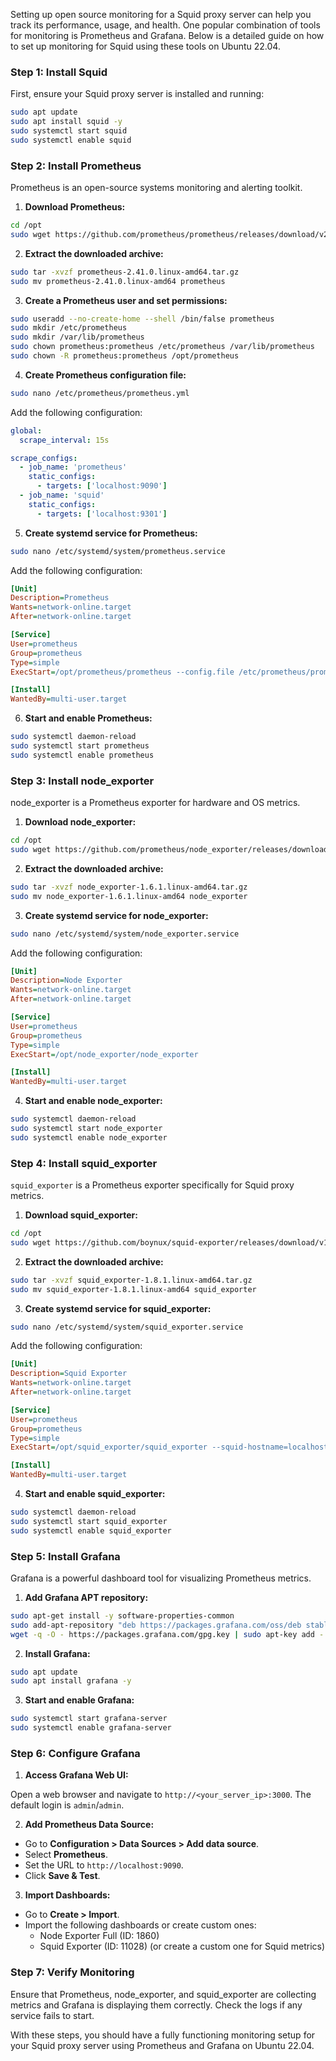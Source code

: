 Setting up open source monitoring for a Squid proxy server can help you track its performance, usage, and health. One popular combination of tools for monitoring is Prometheus and Grafana. Below is a detailed guide on how to set up monitoring for Squid using these tools on Ubuntu 22.04.

### Step 1: Install Squid

First, ensure your Squid proxy server is installed and running:

```bash
sudo apt update
sudo apt install squid -y
sudo systemctl start squid
sudo systemctl enable squid
```

### Step 2: Install Prometheus

Prometheus is an open-source systems monitoring and alerting toolkit.

1. **Download Prometheus:**

```bash
cd /opt
sudo wget https://github.com/prometheus/prometheus/releases/download/v2.41.0/prometheus-2.41.0.linux-amd64.tar.gz
```

2. **Extract the downloaded archive:**

```bash
sudo tar -xvzf prometheus-2.41.0.linux-amd64.tar.gz
sudo mv prometheus-2.41.0.linux-amd64 prometheus
```

3. **Create a Prometheus user and set permissions:**

```bash
sudo useradd --no-create-home --shell /bin/false prometheus
sudo mkdir /etc/prometheus
sudo mkdir /var/lib/prometheus
sudo chown prometheus:prometheus /etc/prometheus /var/lib/prometheus
sudo chown -R prometheus:prometheus /opt/prometheus
```

4. **Create Prometheus configuration file:**

```bash
sudo nano /etc/prometheus/prometheus.yml
```

Add the following configuration:

```yaml
global:
  scrape_interval: 15s

scrape_configs:
  - job_name: 'prometheus'
    static_configs:
      - targets: ['localhost:9090']
  - job_name: 'squid'
    static_configs:
      - targets: ['localhost:9301']
```

5. **Create systemd service for Prometheus:**

```bash
sudo nano /etc/systemd/system/prometheus.service
```

Add the following configuration:

```ini
[Unit]
Description=Prometheus
Wants=network-online.target
After=network-online.target

[Service]
User=prometheus
Group=prometheus
Type=simple
ExecStart=/opt/prometheus/prometheus --config.file /etc/prometheus/prometheus.yml --storage.tsdb.path /var/lib/prometheus/

[Install]
WantedBy=multi-user.target
```

6. **Start and enable Prometheus:**

```bash
sudo systemctl daemon-reload
sudo systemctl start prometheus
sudo systemctl enable prometheus
```

### Step 3: Install node_exporter

node_exporter is a Prometheus exporter for hardware and OS metrics.

1. **Download node_exporter:**

```bash
cd /opt
sudo wget https://github.com/prometheus/node_exporter/releases/download/v1.6.1/node_exporter-1.6.1.linux-amd64.tar.gz
```

2. **Extract the downloaded archive:**

```bash
sudo tar -xvzf node_exporter-1.6.1.linux-amd64.tar.gz
sudo mv node_exporter-1.6.1.linux-amd64 node_exporter
```

3. **Create systemd service for node_exporter:**

```bash
sudo nano /etc/systemd/system/node_exporter.service
```

Add the following configuration:

```ini
[Unit]
Description=Node Exporter
Wants=network-online.target
After=network-online.target

[Service]
User=prometheus
Group=prometheus
Type=simple
ExecStart=/opt/node_exporter/node_exporter

[Install]
WantedBy=multi-user.target
```

4. **Start and enable node_exporter:**

```bash
sudo systemctl daemon-reload
sudo systemctl start node_exporter
sudo systemctl enable node_exporter
```

### Step 4: Install squid_exporter

`squid_exporter` is a Prometheus exporter specifically for Squid proxy metrics.

1. **Download squid_exporter:**

```bash
cd /opt
sudo wget https://github.com/boynux/squid-exporter/releases/download/v1.8.1/squid_exporter-1.8.1.linux-amd64.tar.gz
```

2. **Extract the downloaded archive:**

```bash
sudo tar -xvzf squid_exporter-1.8.1.linux-amd64.tar.gz
sudo mv squid_exporter-1.8.1.linux-amd64 squid_exporter
```

3. **Create systemd service for squid_exporter:**

```bash
sudo nano /etc/systemd/system/squid_exporter.service
```

Add the following configuration:

```ini
[Unit]
Description=Squid Exporter
Wants=network-online.target
After=network-online.target

[Service]
User=prometheus
Group=prometheus
Type=simple
ExecStart=/opt/squid_exporter/squid_exporter --squid-hostname=localhost --squid-port=3128 --web.listen-address=":9301"

[Install]
WantedBy=multi-user.target
```

4. **Start and enable squid_exporter:**

```bash
sudo systemctl daemon-reload
sudo systemctl start squid_exporter
sudo systemctl enable squid_exporter
```

### Step 5: Install Grafana

Grafana is a powerful dashboard tool for visualizing Prometheus metrics.

1. **Add Grafana APT repository:**

```bash
sudo apt-get install -y software-properties-common
sudo add-apt-repository "deb https://packages.grafana.com/oss/deb stable main"
wget -q -O - https://packages.grafana.com/gpg.key | sudo apt-key add -
```

2. **Install Grafana:**

```bash
sudo apt update
sudo apt install grafana -y
```

3. **Start and enable Grafana:**

```bash
sudo systemctl start grafana-server
sudo systemctl enable grafana-server
```

### Step 6: Configure Grafana

1. **Access Grafana Web UI:**

Open a web browser and navigate to `http://<your_server_ip>:3000`. The default login is `admin`/`admin`.

2. **Add Prometheus Data Source:**

- Go to **Configuration > Data Sources > Add data source**.
- Select **Prometheus**.
- Set the URL to `http://localhost:9090`.
- Click **Save & Test**.

3. **Import Dashboards:**

- Go to **Create > Import**.
- Import the following dashboards or create custom ones:
  - Node Exporter Full (ID: 1860)
  - Squid Exporter (ID: 11028) (or create a custom one for Squid metrics)

### Step 7: Verify Monitoring

Ensure that Prometheus, node_exporter, and squid_exporter are collecting metrics and Grafana is displaying them correctly. Check the logs if any service fails to start.

With these steps, you should have a fully functioning monitoring setup for your Squid proxy server using Prometheus and Grafana on Ubuntu 22.04.
